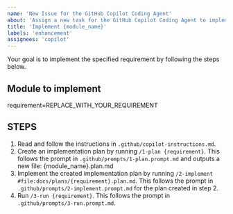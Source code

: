 ```yaml
---
name: 'New Issue for the GitHub Copilot Coding Agent'
about: 'Assign a new task for the GitHub Copilot Coding Agent to implement'
title: 'Implement {module_name}'
labels: 'enhancement'
assignees: 'copilot'
---
```


Your goal is to implement the specified requirement by following the steps below.

## Module to implement
requirement=REPLACE_WITH_YOUR_REQUIREMENT

## STEPS
1. Read and follow the instructions in `.github/copilot-instructions.md`.
2. Create an implementation plan by running `/1-plan {requirement}`. This follows the prompt in `.github/prompts/1-plan.prompt.md` and outputs a new file: {module_name}.plan.md
3. Implement the created implementation plan by running `/2-implement #file:docs/plans/{requirement}.plan.md`. This follows the prompt in `.github/prompts/2-implement.prompt.md` for the plan created in step 2.
4. Run `/3-run {requirement}`. This follows the prompt in `.github/prompts/3-run.prompt.md`.
